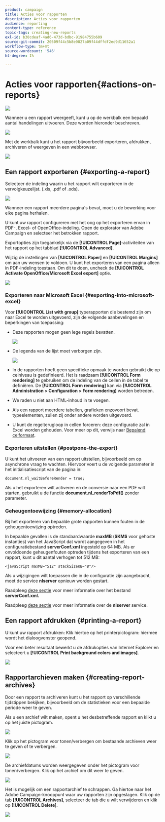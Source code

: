 ```yaml
---
product: campaign
title: Acties voor rapporten
description: Acties voor rapporten
audience: reporting
content-type: reference
topic-tags: creating-new-reports
exl-id: b30cdeaf-4ad6-473d-bdbc-91984755b609
source-git-commit: 20509f44c5b8e0827a09f44dffdf2ec9d11652a1
workflow-type: tm+mt
source-wordcount: '546'
ht-degree: 1%

---
```


# Acties voor rapporten{#actions-on-reports}

![](../../assets/common.svg)

Wanneer u een rapport weergeeft, kunt u op de werkbalk een bepaald aantal handelingen uitvoeren. Deze worden hieronder beschreven.

![](assets/s_ncs_advuser_report_wizard_2.png)

Met de werkbalk kunt u het rapport bijvoorbeeld exporteren, afdrukken, archiveren of weergeven in een webbrowser.

![](assets/s_ncs_advuser_report_wizard_04.png)

## Een rapport exporteren {#exporting-a-report}

Selecteer de indeling waarin u het rapport wilt exporteren in de vervolgkeuzelijst. (.xls, .pdf of .ods).

![](assets/s_ncs_advuser_report_wizard_06.png)

Wanneer een rapport meerdere pagina&#39;s bevat, moet u de bewerking voor elke pagina herhalen.

U kunt uw rapport configureren met het oog op het exporteren ervan in PDF-, Excel- of OpenOffice-indeling. Open de explorator van Adobe Campaign en selecteer het betrokken rapport.

Exportopties zijn toegankelijk via de **[!UICONTROL Page]**-activiteiten van het rapport op het tabblad **[!UICONTROL Advanced]**.

Wijzig de instellingen van **[!UICONTROL Paper]** en **[!UICONTROL Margins]** om aan uw wensen te voldoen. U kunt het exporteren van een pagina alleen in PDF-indeling toestaan. Om dit te doen, uncheck de **[!UICONTROL Activate OpenOffice/Microsoft Excel export]** optie.

![](assets/s_ncs_advuser_report_wizard_021.png)

### Exporteren naar Microsoft Excel {#exporting-into-microsoft-excel}

Voor **[!UICONTROL List with group]** typerapporten die bestemd zijn om naar Excel te worden uitgevoerd, zijn de volgende aanbevelingen en beperkingen van toepassing:

* Deze rapporten mogen geen lege regels bevatten.

   ![](assets/export_limitations_remove_empty_line.png)

* De legenda van de lijst moet verborgen zijn.

   ![](assets/export_limitations_hide_label.png)

* In de rapporten hoeft geen specifieke opmaak te worden gebruikt die op celniveau is gedefinieerd. Het is raadzaam **[!UICONTROL Form rendering]** te gebruiken om de indeling van de cellen in de tabel te definiëren. De **[!UICONTROL Form rendering]** kan via **[!UICONTROL Administration > Configuration > Form rendering]** worden betreden.
* We raden u niet aan HTML-inhoud in te voegen.
* Als een rapport meerdere tabellen, grafieken enzovoort bevat. typeelementen, zullen zij onder andere worden uitgevoerd.
* U kunt de regelterugloop in cellen forceren: deze configuratie zal in Excel worden gehouden. Voor meer op dit, verwijs naar [Bepalend celformaat](../../reporting/using/creating-a-table.md#defining-cell-format).

### Exporteren uitstellen {#postpone-the-export}

U kunt het uitvoeren van een rapport uitstellen, bijvoorbeeld om op asynchrone vraag te wachten. Hiervoor voert u de volgende parameter in het initialisatiescript van de pagina in:

```
document.nl_waitBeforeRender = true;
```

Als u het exporteren wilt activeren en de conversie naar een PDF wilt starten, gebruikt u de functie **document.nl_renderToPdf()** zonder parameter.

### Geheugentoewijzing {#memory-allocation}

Bij het exporteren van bepaalde grote rapporten kunnen fouten in de geheugentoewijzing optreden.

In bepaalde gevallen is de standaardwaarde **maxMB** (**SKMS** voor gehoste instanties) van het JavaScript dat wordt aangegeven in het configuratiebestand **serverConf.xml** ingesteld op 64 MB. Als er onvoldoende geheugenfouten optreden tijdens het exporteren van een rapport, kunt u dit aantal verhogen tot 512 MB:

```
<javaScript maxMB="512" stackSizeKB="8"/>
```

Als u wijzigingen wilt toepassen die in de configuratie zijn aangebracht, moet de service **nlserver** opnieuw worden gestart.

Raadpleeg [deze sectie](../../production/using/configuration-principle.md) voor meer informatie over het bestand **serverConf.xml.**

Raadpleeg [deze sectie](../../production/using/administration.md) voor meer informatie over de **nlserver** service.

## Een rapport afdrukken {#printing-a-report}

U kunt uw rapport afdrukken: Klik hiertoe op het printerpictogram: hiermee wordt het dialoogvenster geopend.

Voor een beter resultaat bewerkt u de afdrukopties van Internet Explorer en selecteert u **[!UICONTROL Print background colors and images]**.

![](assets/s_ncs_advuser_report_print_options.png)

## Rapportarchieven maken {#creating-report-archives}

Door een rapport te archiveren kunt u het rapport op verschillende tijdstippen bekijken, bijvoorbeeld om de statistieken voor een bepaalde periode weer te geven.

Als u een archief wilt maken, opent u het desbetreffende rapport en klikt u op het juiste pictogram.

![](assets/s_ncs_advuser_report_wizard_07.png)

Klik op het pictogram voor tonen/verbergen om bestaande archieven weer te geven of te verbergen.

![](assets/s_ncs_advuser_report_history_06.png)

De archiefdatums worden weergegeven onder het pictogram voor tonen/verbergen. Klik op het archief om dit weer te geven.

![](assets/s_ncs_advuser_report_history_04.png)

Het is mogelijk om een rapportarchief te schrappen. Ga hiertoe naar het Adobe Campaign-knooppunt waar uw rapporten zijn opgeslagen. Klik op de tab **[!UICONTROL Archives]**, selecteer de tab die u wilt verwijderen en klik op **[!UICONTROL Delete]**.

![](assets/s_ncs_advuser_report_history_01.png)
